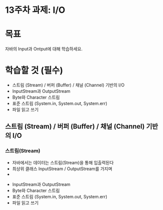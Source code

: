 # 13주차 과제: I/O

# 목표

자바의 Input과 Ontput에 대해 학습하세요.

# 학습할 것 (필수)

- 스트림 (Stream) / 버퍼 (Buffer) / 채널 (Channel) 기반의 I/O
- InputStream과 OutputStream
- Byte와 Character 스트림
- 표준 스트림 (System.in, System.out, System.err)
- 파일 읽고 쓰기



## 스트림 (Stream) / 버퍼 (Buffer) / 채널 (Channel) 기반의 I/O

### 스트림(Stream)

* 자바에서는 데이터는 스트림(Stream)을 통해 입출력된다
* 최상위 클래스 InputStream / OutputStream를 가지며 
* 



- InputStream과 OutputStream
- Byte와 Character 스트림
- 표준 스트림 (System.in, System.out, System.err)
- 파일 읽고 쓰기





